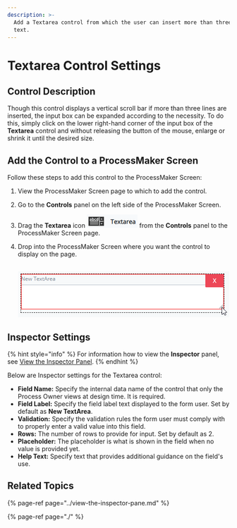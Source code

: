 ```yaml
---
description: >-
  Add a Textarea control from which the user can insert more than three lines of
  text.
---
```


# Textarea Control Settings

## Control Description

Though this control displays a vertical scroll bar if more than three lines are inserted, the input box can be expanded according to the necessity. To do this, simply click on the lower right-hand corner of the input box of the **Textarea** control and without releasing the button of the mouse, enlarge or shrink it until the desired size.

##  Add the Control to a ProcessMaker Screen <a id="add-the-control-to-a-processmaker-screen"></a>

Follow these steps to add this control to the ProcessMaker Screen:

1. View the ProcessMaker Screen page to which to add the control.
2. Go to the **Controls** panel on the left side of the ProcessMaker Screen.
3. Drag the **Textarea** icon ![](../../../../.gitbook/assets/textarea-control-screens-builder-processes.png)  from the **Controls** panel to the ProcessMaker Screen page.
4. Drop into the ProcessMaker Screen where you want the control to display on the page.

   ​ ![](../../../../.gitbook/assets/textarea-control-placed-screens-builder-processes.png) ​

## Inspector Settings <a id="inspector-settings"></a>

{% hint style="info" %}
For information how to view the **Inspector** panel, see [View the Inspector Panel](https://processmaker.gitbook.io/processmaker-4-community/-LPblkrcFWowWJ6HZdhC/designing-processes/design-forms/screens-builder/view-the-inspector-pane).
{% endhint %}

Below are Inspector settings for the Textarea control:

* **Field Name:** Specify the internal data name of the control that only the Process Owner views at design time. It is required.
* **Field Label:** Specify the field label text displayed to the form user. Set by default as **New TextArea**.
* **Validation:** Specify the validation rules the form user must comply with to properly enter a valid value into this field.
* **Rows:** The number of rows to provide for input. Set by default as 2.
* **Placeholder:** The placeholder is what is shown in the field when no value is provided yet.
* **Help Text:** Specify text that provides additional guidance on the field's use.

## Related Topics <a id="related-topics"></a>

{% page-ref page="../view-the-inspector-pane.md" %}

{% page-ref page="./" %}

